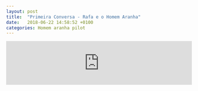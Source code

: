 ```yaml
---
layout: post
title:  "Primeira Conversa - Rafa e o Homem Aranha"
date:   2018-06-22 14:58:52 +0100
categories: Homem aranha pilot
---
```

<iframe width="100%" height="120" src="https://www.mixcloud.com/widget/iframe/?hide_cover=1&feed=%2FConversas_com_sobrinhos%2Fconversas-com-os-meus-sobrinhos-rafa-e-o-homem-aranha%2F" frameborder="0" ></iframe>
